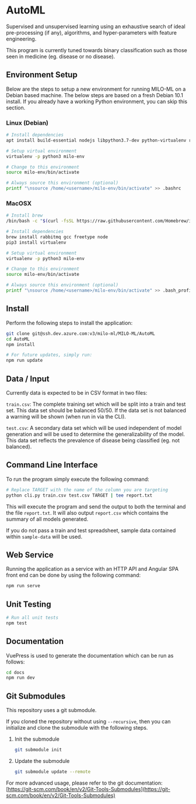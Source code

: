 # AutoML

Supervised and unsupervised learning using an exhaustive search of ideal
pre-processing (if any), algorithms, and hyper-parameters with feature engineering.

This program is currently tuned towards binary classification such as those seen
in medicine (eg. disease or no disease).

## Environment Setup

Below are the steps to setup a new environment for running MILO-ML on a
Debian based machine. The below steps are based on a fresh Debian 10.1
install. If you already have a working Python environment, you can
skip this section.

### Linux (Debian)

```sh
# Install dependencies
apt install build-essential nodejs libpython3.7-dev python-virtualenv rabbitmq-server libomp-dev

# Setup virtual environment
virtualenv -p python3 milo-env

# Change to this environment
source milo-env/bin/activate

# Always source this environment (optional)
printf "\nsource /home/<username>/milo-env/bin/activate" >> .bashrc
```

### MacOSX

```sh
# Install brew
/bin/bash -c "$(curl -fsSL https://raw.githubusercontent.com/Homebrew/install/master/install.sh)"

# Install dependencies
brew install rabbitmq gcc freetype node
pip3 install virtualenv

# Setup virtual environment
virtualenv -p python3 milo-env

# Change to this environment
source milo-env/bin/activate

# Always source this environment (optional)
printf "\nsource /home/<username>/milo-env/bin/activate" >> .bash_profile
```

## Install

Perform the following steps to install the application:

```sh
git clone git@ssh.dev.azure.com:v3/milo-ml/MILO-ML/AutoML
cd AutoML
npm install

# For future updates, simply run:
npm run update
```

## Data / Input

Currently data is expected to be in CSV format in two files:

`train.csv`: The complete training set which will be split into a train and test set.
This data set should be balanced 50/50. If the data set is not balanced a warning
will be shown (when run in via the CLI).

`test.csv`: A secondary data set which will be used independent of model generation
and will be used to determine the generalizability of the model. This data set
reflects the prevalence of disease being classified (eg. not balanced).

## Command Line Interface

To run the program simply execute the following command:

```sh
# Replace TARGET with the name of the column you are targeting
python cli.py train.csv test.csv TARGET | tee report.txt
```

This will execute the program and send the output to both the terminal and
the file `report.txt`. It will also output `report.csv` which contains the summary
of all models generated.

If you do not pass a train and test spreadsheet, sample data contained within
`sample-data` will be used.

## Web Service

Running the application as a service with an HTTP API and Angular SPA front end
can be done by using the following command:

```sh
npm run serve
```

## Unit Testing

```sh
# Run all unit tests
npm test
```

## Documentation

VuePress is used to generate the documentation which can be run as follows:

```sh
cd docs
npm run dev
```

## Git Submodules

This repository uses a git submodule.

If you cloned the repository without using `--recursive`, then you can initialize and clone the submodule with the following steps.

1. Init the submodule

    ```bash
    git submodule init
    ```

2. Update the submodule

    ```bash
    git submodule update --remote
    ```

For more advanced usage, please refer to the git documentation: [https://git-scm.com/book/en/v2/Git-Tools-Submodules](https://git-scm.com/book/en/v2/Git-Tools-Submodules)
